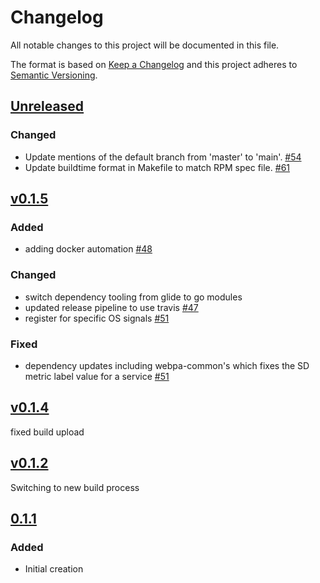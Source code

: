 # Changelog
All notable changes to this project will be documented in this file.

The format is based on [Keep a Changelog](http://keepachangelog.com/en/1.0.0/)
and this project adheres to [Semantic Versioning](http://semver.org/spec/v2.0.0.html).

## [Unreleased]
### Changed
- Update mentions of the default branch from 'master' to 'main'. [#54](https://github.com/xmidt-org/petasos/pull/54)
- Update buildtime format in Makefile to match RPM spec file. [#61](https://github.com/xmidt-org/petasos/pull/61)

## [v0.1.5]
### Added
- adding docker automation [#48](https://github.com/xmidt-org/petasos/pull/48)

### Changed
- switch dependency tooling from glide to go modules
- updated release pipeline to use travis [#47](https://github.com/xmidt-org/petasos/pull/47)
- register for specific OS signals [#51](https://github.com/xmidt-org/petasos/pull/51)

### Fixed
- dependency updates including webpa-common's which fixes the SD metric label value for a service [#51](https://github.com/xmidt-org/petasos/pull/51)

## [v0.1.4]
fixed build upload

## [v0.1.2]
Switching to new build process

## [0.1.1]
### Added
- Initial creation

[Unreleased]: https://github.com/Comcast/petasos/compare/v0.1.5...HEAD
[v0.1.5]: https://github.com/Comcast/petasos/compare/v0.1.4...v0.1.5
[v0.1.4]: https://github.com/Comcast/petasos/compare/v0.1.2...v0.1.4
[v0.1.2]: https://github.com/Comcast/petasos/compare/0.1.1...v0.1.2
[0.1.1]: https://github.com/Comcast/petasos/compare/0.0.0...0.1.1
